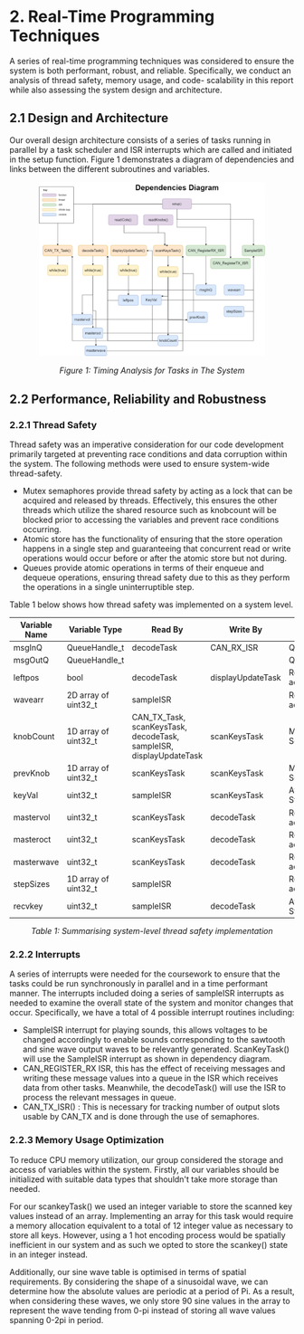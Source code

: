 # 2. Real-Time Programming Techniques

A series of real-time programming techniques was considered to ensure the system is both performant, robust, and reliable. Specifically, we conduct an analysis of thread safety, memory usage, and code- scalability in this report while also assessing the system design and architecture.     

## 2.1 Design and Architecture

Our overall design architecture consists of a series of tasks running in parallel by a task scheduler and ISR interrupts which are called and initiated in the setup function. Figure 1 demonstrates a diagram of dependencies and links between the different subroutines and variables.  


<p align="center">
<img src="/Images/Dependencies Diagram Emb CW2.png" width="400" alt="Figure 1: Links between the different subroutines and variables">
  
  <p align="center">
    <em>
  Figure 1: Timing Analysis for Tasks in The System
    </em>
 </p>
</p>


## 2.2 Performance, Reliability and Robustness

### 2.2.1 Thread Safety

Thread safety was an imperative consideration for our code development primarily targeted at preventing race conditions and data corruption within the system. The following methods were used to ensure system-wide thread-safety.  

* Mutex semaphores provide thread safety by acting as a lock that can be acquired and released by threads. Effectively, this ensures the other threads which utilize the shared resource such as knobcount will be blocked prior to accessing the variables and prevent race conditions occurring. 
* Atomic store has the functionality of ensuring that the store operation happens in a single step and guaranteeing that concurrent read or write operations would occur before or after the atomic store but not during.   
* Queues provide atomic operations in terms of their enqueue and dequeue operations, ensuring thread safety due to this as they perform the operations in a single uninterruptible step. 

Table 1 below shows how thread safety was implemented on a system level.  

| Variable Name | Variable Type        | Read By               | Write By                                | Access Method       |
| ------------- | --------------------| --------------------------| ----------------------------------|---------------------|
| msgInQ        | QueueHandle_t        | decodeTask           | CAN_RX_ISR                              | Queue               |
| msgOutQ       | QueueHandle_t        |                      |                                         | Queue               |
| leftpos       | bool                 | decodeTask           | displayUpdateTask                       | Regular access      |
| wavearr       | 2D array of uint32_t | sampleISR            |                                         | Regular access      |
| knobCount     | 1D array of uint32_t | CAN_TX_Task, scanKeysTask, decodeTask, sampleISR, displayUpdateTask          | scanKeysTask               | Mutex, Semaphore    |
| prevKnob      | 1D array of uint32_t | scanKeysTask         | scanKeysTask                            | Mutex, Semaphore    |
| keyVal        | uint32_t             | sampleISR            | scanKeysTask                            | Atomic Store        |
| mastervol     | uint32_t             | scanKeysTask         | decodeTask                              | Regular access      |
| masteroct     | uint32_t             | scanKeysTask         | decodeTask                              | Regular access      |
| masterwave    | uint32_t             | scanKeysTask         | decodeTask                              | Regular access      |
| stepSizes     | 1D array of uint32_t | sampleISR            |                                         | Regular access      |
| recvkey     | uint32_t | sampleISR            | decodeTask                                        | Atomic Store     |


  <p align="center">
    <em>
  Table 1: Summarising system-level thread safety implementation 
    </em>
 </p>
 
 
### 2.2.2 Interrupts 

A series of interrupts were needed for the coursework to ensure that the tasks could be run synchronously in parallel and in a time performant manner. The interrupts included doing a series of sampleISR interrupts as needed to examine the overall state of the system and monitor changes that occur. Specifically, we have a total of 4 possible interrupt routines including: 
- SampleISR interrupt for playing sounds, this allows voltages to be changed accordingly to enable sounds corresponding to the sawtooth and sine wave output waves to be relevantly generated. ScanKeyTask() will use the SampleISR interrupt as shown in dependency diagram. 
- CAN_REGISTER_RX ISR, this has the effect of receiving messages and writing these message values into a queue in the ISR which receives data from other tasks. Meanwhile, the decodeTask() will use the ISR to process the relevant messages in queue. 
- CAN_TX_ISR() : This is necessary for tracking number of output slots usable by CAN_TX and is done through the use of semaphores.  
 
### 2.2.3 Memory Usage Optimization

To reduce CPU memory utilization, our group considered the storage and access of variables within the system. Firstly, all our variables should be initialized with suitable data types that shouldn't take more storage than needed.  

For our scankeyTask() we used an integer variable to store the scanned key values instead of an array. Implementing an array for this task would require a memory allocation equivalent to a total of 12 integer value as necessary to store all keys. However, using a 1 hot encoding process would be spatially inefficient in our system and as such we opted to store the scankey() state in an integer instead.  

Additionally, our sine wave table is optimised in terms of spatial requirements. By considering the shape of a sinusoidal wave, we can determine how the absolute values are periodic at a period of Pi. As a result, when considering these waves, we only store 90 sine values in the array to represent the wave tending from 0-pi instead of storing all wave values spanning 0-2pi in period.   
